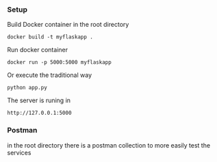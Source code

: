 ### Setup

Build Docker container in the root directory
```
docker build -t myflaskapp .    
```

Run docker container
```
docker run -p 5000:5000 myflaskapp
```

Or execute the traditional way
```
python app.py
```

The server is runing in 
```
http://127.0.0.1:5000
```

### Postman 

in the root directory there is a postman collection to more easily test the services


